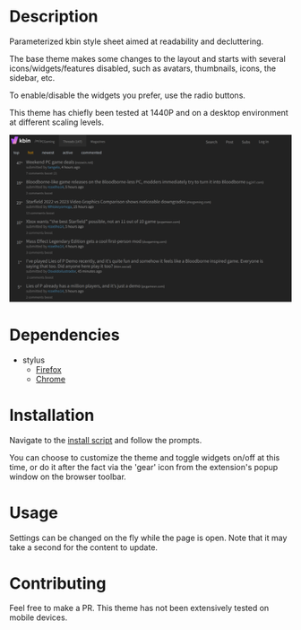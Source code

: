 # Description

Parameterized kbin style sheet aimed at readability and decluttering.

The base theme makes some changes to the layout and starts with several icons/widgets/features disabled, such as
avatars, thumbnails, icons, the sidebar, etc.

To enable/disable the widgets you prefer, use the radio buttons.

This theme has chiefly been tested at 1440P and on a desktop environment at different scaling levels.

![Alt text](example.png)

# Dependencies
- stylus
    - [Firefox](https://addons.mozilla.org/en-US/firefox/addon/styl-us/)
    - [Chrome](https://chrome.google.com/webstore/detail/stylus/clngdbkpkpeebahjckkjfobafhncgmne)

# Installation

Navigate to the [install script](https://github.com/aclist/kbin-css/raw/main/kbin.user.css) and follow the prompts.

You can choose to customize the theme and toggle widgets on/off at this time, or do it after the fact
via the 'gear' icon from the extension's popup window on the browser toolbar.

# Usage

Settings can be changed on the fly while the page is open. Note that it may take a second for the content to update.

# Contributing

Feel free to make a PR. This theme has not been extensively tested on mobile devices.
